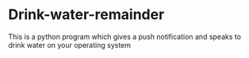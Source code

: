 # Drink-water-remainder
This is a python program which gives a push notification and speaks to drink water on your operating system
